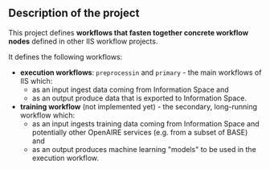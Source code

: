 Description of the project
--------------------------
This project defines **workflows that fasten together concrete workflow nodes** defined in other IIS workflow projects.

It defines the following workflows:

- **execution workflows**: `preprocessin` and `primary` - the main workflows of IIS which:
	- as an input ingest data coming from Information Space and 
	- as an output produce data that is exported to Information Space.
- **training workflow** (not implemented yet) - the secondary, long-running workflow which:
	- as an input ingests training data coming from Information Space and potentially other OpenAIRE services (e.g. from a subset of BASE) and
	- as an output produces machine learning "models" to be used in the execution workflow.
